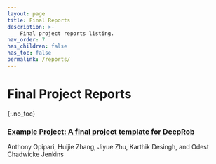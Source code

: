 ```yaml
---
layout: page
title: Final Reports
description: >-
    Final project reports listing.
nav_order: 7
has_children: false
has_toc: false
permalink: /reports/
---
```


# Final Project Reports
{:.no_toc}



### [Example Project: A final project template for DeepRob](/reports/example/)
Anthony Opipari, Huijie Zhang, Jiyue Zhu, Karthik Desingh, and Odest Chadwicke Jenkins



